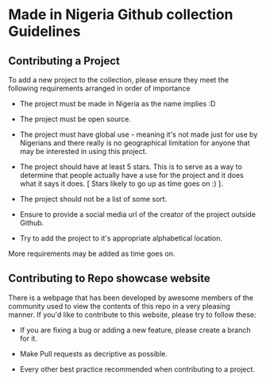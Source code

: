 # Made in Nigeria Github collection Guidelines

## Contributing a Project

To add a new project to the collection, please ensure they meet the following requirements arranged in order of importance

* The project must be made in Nigeria as the name implies :D

* The project must be open source.

* The project must have global use - meaning it's not made just for use by Nigerians and there really is no geographical limitation for anyone that may be interested in using this project.

* The project should have at least 5 stars. This is to serve as a way to determine that people actually have a use for the project and it does what it says it does. [ Stars likely to go up as time goes on :) ].

* The project should not be a list of some sort.

* Ensure to provide a social media url of the creator of the project outside Github.

* Try to add the project to it's appropriate alphabetical location.

More requirements may be added as time goes on.


## Contributing to Repo showcase website

There is a webpage that has been developed by awesome members of the community used to view the contents of this repo in a very pleasing manner. If you'd like to contribute to this website, please try to follow these:

* If you are fixing a bug or adding a new feature, please create a branch for it.

* Make Pull requests as decriptive as possible.

* Every other best practice recommended when contributing to a project.


